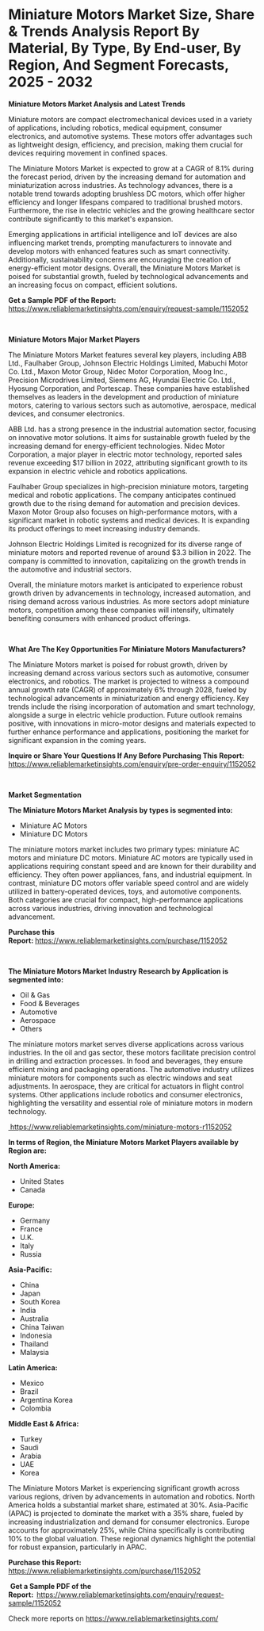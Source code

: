 <p><h1>Miniature Motors Market Size, Share & Trends Analysis Report By Material, By Type, By End-user, By Region, And Segment Forecasts, 2025 - 2032</h1></p><p><strong>Miniature Motors Market Analysis and Latest Trends</strong></p>
<p><p>Miniature motors are compact electromechanical devices used in a variety of applications, including robotics, medical equipment, consumer electronics, and automotive systems. These motors offer advantages such as lightweight design, efficiency, and precision, making them crucial for devices requiring movement in confined spaces.</p><p>The Miniature Motors Market is expected to grow at a CAGR of 8.1% during the forecast period, driven by the increasing demand for automation and miniaturization across industries. As technology advances, there is a notable trend towards adopting brushless DC motors, which offer higher efficiency and longer lifespans compared to traditional brushed motors. Furthermore, the rise in electric vehicles and the growing healthcare sector contribute significantly to this market's expansion.</p><p>Emerging applications in artificial intelligence and IoT devices are also influencing market trends, prompting manufacturers to innovate and develop motors with enhanced features such as smart connectivity. Additionally, sustainability concerns are encouraging the creation of energy-efficient motor designs. Overall, the Miniature Motors Market is poised for substantial growth, fueled by technological advancements and an increasing focus on compact, efficient solutions.</p></p>
<p><strong>Get a Sample PDF of the Report:&nbsp;</strong> <a href="https://www.reliablemarketinsights.com/enquiry/request-sample/1152052?utm_campaign=2593&utm_medium=2&utm_source=Github&utm_content=ia&utm_term=10042025&utm_id=miniature-motors">https://www.reliablemarketinsights.com/enquiry/request-sample/1152052</a></p>
<p>&nbsp;</p>
<p><strong>Miniature Motors Major Market Players</strong></p>
<p><p>The Miniature Motors Market features several key players, including ABB Ltd., Faulhaber Group, Johnson Electric Holdings Limited, Mabuchi Motor Co. Ltd., Maxon Motor Group, Nidec Motor Corporation, Moog Inc., Precision Microdrives Limited, Siemens AG, Hyundai Electric Co. Ltd., Hyosung Corporation, and Portescap. These companies have established themselves as leaders in the development and production of miniature motors, catering to various sectors such as automotive, aerospace, medical devices, and consumer electronics.</p><p>ABB Ltd. has a strong presence in the industrial automation sector, focusing on innovative motor solutions. It aims for sustainable growth fueled by the increasing demand for energy-efficient technologies. Nidec Motor Corporation, a major player in electric motor technology, reported sales revenue exceeding $17 billion in 2022, attributing significant growth to its expansion in electric vehicle and robotics applications.</p><p>Faulhaber Group specializes in high-precision miniature motors, targeting medical and robotic applications. The company anticipates continued growth due to the rising demand for automation and precision devices. Maxon Motor Group also focuses on high-performance motors, with a significant market in robotic systems and medical devices. It is expanding its product offerings to meet increasing industry demands.</p><p>Johnson Electric Holdings Limited is recognized for its diverse range of miniature motors and reported revenue of around $3.3 billion in 2022. The company is committed to innovation, capitalizing on the growth trends in the automotive and industrial sectors.</p><p>Overall, the miniature motors market is anticipated to experience robust growth driven by advancements in technology, increased automation, and rising demand across various industries. As more sectors adopt miniature motors, competition among these companies will intensify, ultimately benefiting consumers with enhanced product offerings.</p></p>
<p>&nbsp;</p>
<p><strong>What Are The Key Opportunities For Miniature Motors Manufacturers?</strong></p>
<p><p>The Miniature Motors market is poised for robust growth, driven by increasing demand across various sectors such as automotive, consumer electronics, and robotics. The market is projected to witness a compound annual growth rate (CAGR) of approximately 6% through 2028, fueled by technological advancements in miniaturization and energy efficiency. Key trends include the rising incorporation of automation and smart technology, alongside a surge in electric vehicle production. Future outlook remains positive, with innovations in micro-motor designs and materials expected to further enhance performance and applications, positioning the market for significant expansion in the coming years.</p></p>
<p><strong>Inquire or Share Your Questions If Any Before Purchasing This Report:</strong> <a href="https://www.reliablemarketinsights.com/enquiry/pre-order-enquiry/1152052?utm_campaign=2593&utm_medium=2&utm_source=Github&utm_content=ia&utm_term=10042025&utm_id=miniature-motors">https://www.reliablemarketinsights.com/enquiry/pre-order-enquiry/1152052</a></p>
<p>&nbsp;</p>
<p><strong>Market Segmentation</strong></p>
<p><strong>The Miniature Motors Market Analysis by types is segmented into:</strong></p>
<p><ul><li>Miniature AC Motors</li><li>Miniature DC Motors</li></ul></p>
<p><p>The miniature motors market includes two primary types: miniature AC motors and miniature DC motors. Miniature AC motors are typically used in applications requiring constant speed and are known for their durability and efficiency. They often power appliances, fans, and industrial equipment. In contrast, miniature DC motors offer variable speed control and are widely utilized in battery-operated devices, toys, and automotive components. Both categories are crucial for compact, high-performance applications across various industries, driving innovation and technological advancement.</p></p>
<p><strong>Purchase this Report:&nbsp;</strong><a href="https://www.reliablemarketinsights.com/purchase/1152052?utm_campaign=2593&utm_medium=2&utm_source=Github&utm_content=ia&utm_term=10042025&utm_id=miniature-motors">https://www.reliablemarketinsights.com/purchase/1152052</a></p>
<p>&nbsp;</p>
<p><strong>The Miniature Motors Market Industry Research by Application is segmented into:</strong></p>
<p><ul><li>Oil & Gas</li><li>Food & Beverages</li><li>Automotive</li><li>Aerospace</li><li>Others</li></ul></p>
<p><p>The miniature motors market serves diverse applications across various industries. In the oil and gas sector, these motors facilitate precision control in drilling and extraction processes. In food and beverages, they ensure efficient mixing and packaging operations. The automotive industry utilizes miniature motors for components such as electric windows and seat adjustments. In aerospace, they are critical for actuators in flight control systems. Other applications include robotics and consumer electronics, highlighting the versatility and essential role of miniature motors in modern technology.</p></p>
<p><a href="https://www.reliablemarketinsights.com/miniature-motors-r1152052?utm_campaign=2593&utm_medium=2&utm_source=Github&utm_content=ia&utm_term=10042025&utm_id=miniature-motors">&nbsp;https://www.reliablemarketinsights.com/miniature-motors-r1152052</a></p>
<p><strong>In terms of Region, the Miniature Motors Market Players available by Region are:</strong></p>
<p>
    <p> <strong> North America: </strong>
        <ul>
            <li>United States</li>
            <li>Canada</li>
        </ul>
        </p> 
    <p> <strong> Europe: </strong>
        <ul>
            <li>Germany</li>
            <li>France</li>
            <li>U.K.</li>
            <li>Italy</li>
            <li>Russia</li>
        </ul>
        </p> 
    <p> <strong> Asia-Pacific: </strong>
        <ul>
            <li>China</li>
            <li>Japan</li>
            <li>South Korea</li>
            <li>India</li>
            <li>Australia</li>
            <li>China Taiwan</li>
            <li>Indonesia</li>
            <li>Thailand</li>
            <li>Malaysia</li>
        </ul>
        </p> 
    <p> <strong> Latin America: </strong>
        <ul>
            <li>Mexico</li>
            <li>Brazil</li>
            <li>Argentina Korea</li>
            <li>Colombia</li>
        </ul>
        </p> 
    <p> <strong> Middle East & Africa: </strong>
        <ul>
            <li>Turkey</li>
            <li>Saudi</li>
            <li>Arabia</li>
            <li>UAE</li>
            <li>Korea</li>
        </ul>
    </p>
    </p>
<p><p>The Miniature Motors Market is experiencing significant growth across various regions, driven by advancements in automation and robotics. North America holds a substantial market share, estimated at 30%. Asia-Pacific (APAC) is projected to dominate the market with a 35% share, fueled by increasing industrialization and demand for consumer electronics. Europe accounts for approximately 25%, while China specifically is contributing 10% to the global valuation. These regional dynamics highlight the potential for robust expansion, particularly in APAC.</p></p>
<p><strong>Purchase this Report: </strong><a href="https://www.reliablemarketinsights.com/purchase/1152052?utm_campaign=2593&utm_medium=2&utm_source=Github&utm_content=ia&utm_term=10042025&utm_id=miniature-motors">https://www.reliablemarketinsights.com/purchase/1152052</a></p>
<p>&nbsp;<strong>Get a Sample PDF of the Report:&nbsp;&nbsp;</strong><a href="https://www.reliablemarketinsights.com/enquiry/request-sample/1152052?utm_campaign=2593&utm_medium=2&utm_source=Github&utm_content=ia&utm_term=10042025&utm_id=miniature-motors">https://www.reliablemarketinsights.com/enquiry/request-sample/1152052</a></p>
<p><strong></strong></p>
<p>Check more reports on <a href="https://www.reliablemarketinsights.com/?utm_campaign=2593&utm_medium=2&utm_source=Github&utm_content=ia&utm_term=10042025&utm_id=miniature-motors">https://www.reliablemarketinsights.com/</a></p>